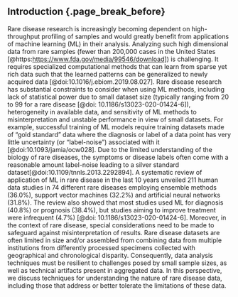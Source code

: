 ## Introduction {.page_break_before}

Rare disease research is increasingly becoming dependent on high-throughput profiling of samples and would greatly benefit from applications of machine learning (ML) in their analysis. 
Analyzing such high dimensional data from rare samples (fewer than 200,000 cases in the United States [@https:https://www.fda.gov/media/99546/download]) is challenging. 
It requires specialized computational methods that can learn from sparse yet rich data such that the learned patterns can be generalized to newly acquired data [@doi:10.1016/j.ebiom.2019.08.027]. 
Rare disease research has substantial constraints to consider when using ML methods, including lack of statistical power due to small dataset size (typically ranging from 20 to 99 for a rare disease [@doi: 10.1186/s13023-020-01424-6]), heterogeneity in available data, and sensitivity of ML methods to misinterpretation and unstable performance in view of small datasets. 
For example, successful training of ML models require training datasets made of “gold standard” data where the diagnosis or label of a data point has very little uncertainty (or “label-noise”) associated with it [@doi:10.1093/jamia/ocw028]. 
Due to the limited understanding of the biology of  rare diseases, the symptoms or disease labels often come with a reasonable amount label-noise leading to a silver standard dataset[@doi:10.1109/tnnls.2013.2292894]. 
A systematic review of application of ML in rare disease in the last 10 years unveiled 211 human data studies in 74 different rare diseases employing ensemble methods (36.0%), support vector machines (32.2%) and artificial neural networks (31.8%). 
The review also showed that most studies used ML for diagnosis (40.8%) or prognosis (38.4%), but studies aiming to improve treatment were infrequent (4.7%) [@doi: 10.1186/s13023-020-01424-6]. 
Moreover, in the context of rare disease, special considerations need to be made to safeguard against misinterpretation of results. 
Rare disease datasets are often limited in size and/or assembled from combining data from multiple institutions  from differently processed specimens collected with geographical and chronological disparity. 
Consequently, data analysis techniques must be resilient to challenges posed by small sample sizes, as well as technical artifacts present in aggregated data. In this perspective, we discuss techniques for understanding the nature of rare disease data, including those that address or better tolerate the limitations of these data.
